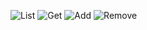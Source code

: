![List](https://ibb.co/Rj2S1x9)
![Get](https://ibb.co/crJ8s2j)
![Add](https://ibb.co/qnD6Mwy)
![Remove](https://ibb.co/Wxn3y20)
